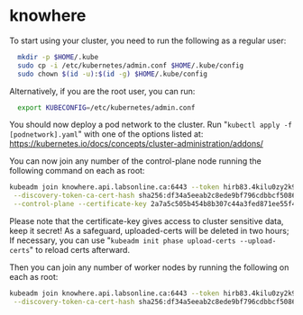 # knowhere

To start using your cluster, you need to run the following as a regular user:

```bash
  mkdir -p $HOME/.kube
  sudo cp -i /etc/kubernetes/admin.conf $HOME/.kube/config
  sudo chown $(id -u):$(id -g) $HOME/.kube/config
```

Alternatively, if you are the root user, you can run:

```bash
  export KUBECONFIG=/etc/kubernetes/admin.conf
```

You should now deploy a pod network to the cluster.
Run "`kubectl apply -f [podnetwork].yaml`" with one of the options listed at:
  <https://kubernetes.io/docs/concepts/cluster-administration/addons/>

You can now join any number of the control-plane node running the following command on each as root:

```bash
kubeadm join knowhere.api.labsonline.ca:6443 --token hirb83.4kilu0zy2k9v34ab \
 --discovery-token-ca-cert-hash sha256:df34a5eeab2c8ede9bf796cdbbcf5086e4342afb34ff55ba27fff364b31181b2 \
 --control-plane --certificate-key 2a7a5c505b454b8b307c44a3fed871ee55f41239c9204d392ac9cc80d2a32485
```

Please note that the certificate-key gives access to cluster sensitive data, keep it secret!
As a safeguard, uploaded-certs will be deleted in two hours; If necessary, you can use
"`kubeadm init phase upload-certs --upload-certs`" to reload certs afterward.

Then you can join any number of worker nodes by running the following on each as root:

```bash
kubeadm join knowhere.api.labsonline.ca:6443 --token hirb83.4kilu0zy2k9v34ab \
 --discovery-token-ca-cert-hash sha256:df34a5eeab2c8ede9bf796cdbbcf5086e4342afb34ff55ba27fff364b31181b2
```
